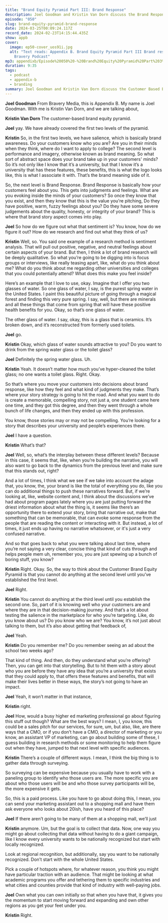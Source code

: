 ```yaml
---
title: "Brand Equity Pyramid Part III: Brand Response"
description: Joel Goodman and Kristin Van Dorn discuss the Brand Response level of the Customer Based Brand Equity Pyramid and practical approaches for higher education marketing professionals to enhance brand awareness and engagement.
episode: "050"
slug: brand-equity-pyramid-brand-response
date: 2024-03-25T00:09:24.117Z
record_date: 2024-02-23T14:15:44.435Z
show: appb
cover:
  image: ep50-cover_uos91i.jpg
  alt: "Text reads: Appendix B. Brand Equity Pyramid Part III Brand response. A
    Bravery Podcast"
mp3: appendixb/Episode%20050%20-%20Brand%20Equity%20Pyramid%20Part%203%20-%20Brand%20Response.mp3
duration: 9:35
tags:
  - podcast
  - appendix-b
  - branding
summary: Joel Goodman and Kristin Van Dorn discuss the Customer Based Brand Equity Pyramid in detail. They explore brand response, emphasizing the importance of understanding customer sentiments and storytelling in branding strategies. The conversation delves into methods for researching customer perceptions, the interplay between narrative building and brand levels, and practical approaches for higher education marketing professionals to enhance brand awareness and engagement.
---
```

**Joel Goodman**
 From Bravery Media, this is Appendix B. My name is Joel Goodman. With me is Kristin Van Dorn, and we are talking about,

**Kristin Van Dorn**
 The customer-based brand equity pyramid.

**Joel**
 yay. We have already covered the first two levels of the pyramid.

**Kristin**
 So, in the first two levels, we have salience, which is basically brand awareness. Do your customers know who you are? Are you in their minds when they think, where do I want to apply to college? The second level is performance and imagery, otherwise known as brand meaning. So what sort of abstract space does your brand take up in your customers' minds? So it’s not only like I know that it’s a university, but that I know it’s a university that has these features, these benefits, this is what the logo looks like, this is what I associate it with. That’s the brand meaning side of it.

So, the next level is Brand Response. Brand Response is basically how your customers feel about you. This gets into judgments and feelings. What are you evoking inside the minds of your customers? So once they know that you exist, and then they know that this is the value you're pitching, Do they have positive, warm, fuzzy feelings about you? Do they have some severe judgements about the quality, honesty, or integrity of your brand? This is where that brand story aspect comes into play.

**Joel**
 So how do we figure out what that sentiment is? You know, how do we figure it out? How do we research and find out what they think of us?

**Kristin**
 Well, so. You said one example of a research method is sentiment analysis. That will pull out positive, negative, and neutral feelings about certain aspects of your brand. But then, I think a lot of brand research will be deeply qualitative. So what you’re going to be digging into is focus groups or interviews, like really teasing apart, like, what do you think about me? What do you think about me regarding other universities and colleges that you could potentially attend? What does this make you feel inside?

Here’s an example that I love to use, okay. Imagine that I offer you two glasses of water. So one glass of water, I say, is the purest spring water in the United States. I paint this beautiful picture of going through a magical forest and finding this very pure spring. I say, well, but there are minerals and all these things that come from spring that will have these positive health benefits for you. Okay, so that’s one glass of water.

The other glass of water. I say, okay, this is a glass that is ceramics. It’s broken down, and it’s reconstructed from formerly used toilets.

**Joel**
 go.

**Kristin**
 Okay, which glass of water sounds attractive to you? Do you want to drink from the spring water glass or the toilet glass?

**Joel**
 Definitely the spring water glass. Uh.

**Kristin**
 Yeah. It doesn’t matter how much you’ve hyper-cleaned the toilet glass; no one wants a toilet glass. Right. Okay.

So that’s where you move your customers into decisions about brand response, like how they feel and what kind of judgments they make. That’s where your story strategy is going to hit the road. And what you want to do is create a memorable, compelling story, not just a, one student came here one time, and they got this degree, and then they went through a whole bunch of life changes, and then they ended up with this profession.

You know, those stories may or may not be compelling. You’re looking for a story that describes your university and people’s experiences there.

**Joel**
 I have a question.

**Kristin**
 What’s that?

**Joel**
 Well, so, what’s the interplay between these different levels? Because in this case, it seems that, like, when you’re building the narrative, you will also want to go back to the dynamics from the previous level and make sure that this stands out, right?

And a lot of times, I think what we see if we take into account the adage that, you know, the, your brand is like the total of everything you do, like you can do additional things to push these narratives forward. But, if we’re looking at, like, website content and, I think about the discussions we’ve had about program pages lately where you are just putting forward the driest information about what the thing is, it seems like there’s an opportunity there to extend your story, bring that narrative out, make that something that can be memorable, that can evoke some response from the people that are reading the content or interacting with it. But instead, a lot of times, it just ends up having no narrative whatsoever, or it's just a very confused narrative.

And so that goes back to what you were talking about last time, where you’re not saying a very clear, concise thing that kind of cuts through and helps people mem uh, remember you, you are just spewing up a bunch of boring stuff, you know?

**Kristin**
 Right. Okay. So, the way to think about the Customer Brand Equity Pyramid is that you cannot do anything at the second level until you’ve established the first level.

**Joel**
 Right.

**Kristin**
 You cannot do anything at the third level until you establish the second one. So, part of it is knowing well who your customers are and where they are in that decision-making journey. And that’s a lot about testing the salience in the marketplace for who you’re targeting. Like, do you know about us? Do you know who we are? You know, it’s not just about talking to them, but it’s also about getting that feedback of,

**Joel**
 Yeah.

**Kristin**
 Do you remember me? Do you remember seeing an ad about the school two weeks ago?

That kind of thing. And then, do they understand what you’re offering? Then, you can get into that storytelling. But to hit them with a story about who you are before they have any idea that you’re a university that exists that they could apply to, that offers these features and benefits, that will make their lives better in these ways, the story’s not going to have an impact.

**Joel**
 Yeah, it won’t matter in that instance,

**Kristin**
 right.

**Joel**
 How, would a busy higher ed marketing professional go about figuring this stuff out though? What are the best ways? I mean, I, you know, this could be a sales pitch for our services, for sure, um, but also, like, are there ways that a CMO, or if you don’t have a CMO, a director of marketing or you know, an assistant VP of marketing, can go about building some of these, I guess building in research methods or some monitoring to help them figure out when they have, jumped to that next level with specific audiences.

**Kristin**
 There’s a couple of different ways. I mean, I think the big thing is to gather data through surveying.

So surveying can be expensive because you usually have to work with a paneling group to identify who those users are. The more specific you are about who those users will be and who those survey participants will be, the more expensive it gets.

So, this is a paid process. Like you have to go about doing this, I mean, you can send your marketing assistant out to a shopping mall and have them ask everyone who looks about 20ish, have you heard of this place?

**Joel**
 If there aren’t going to be many of them at a shopping mall, we’ll just

**Kristin**
 anymore. Um, but the goal is to collect that data. Now, one way you might go about collecting that data without having to do a giant campaign, like I know every university wants to be nationally recognized but start with locally recognized.

Look at regional recognition, but additionally, say you want to be nationally recognized. Don’t start with the whole United States.

Pick a couple of hotspots where, for whatever reason, you think you might have particular traction with an audience. That might be looking at what academic programs you offer and tethering them to specific industries and what cities and counties provide that kind of industry with well-paying jobs.

**Joel**
 Own what you can own initially so that when you have that, it gives you the momentum to start moving forward and expanding and own other regions as you get your feet under you.

**Kristin**
 Right.
